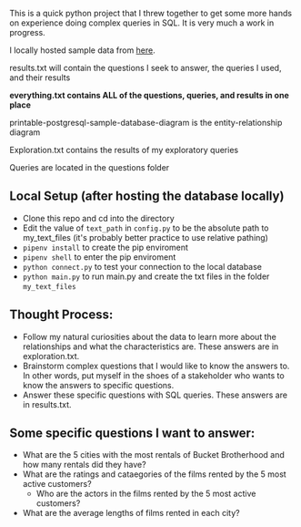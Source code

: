 This is a quick python project that I threw together to get some more hands on experience doing complex queries in SQL. It is very much a work in progress.

I locally hosted sample data from [here](https://www.postgresqltutorial.com/postgresql-sample-database/).

results.txt will contain the questions I seek to answer, the queries I used, and their results

**everything.txt contains ALL of the questions, queries, and results in one place**

printable-postgresql-sample-database-diagram is the entity-relationship diagram

Exploration.txt contains the results of my exploratory queries

Queries are located in the questions folder

## Local Setup (after hosting the database locally)
* Clone this repo and cd into the directory
* Edit the value of `text_path` in `config.py` to be the absolute path to my_text_files (it's probably better practice to use relative pathing)
* `pipenv install` to create the pip enviroment
* `pipenv shell` to enter the pip enviroment
* `python connect.py` to test your connection to the local database
* `python main.py` to run main.py and create the txt files in the folder `my_text_files`

## Thought Process:
* Follow my natural curiosities about the data to learn more about the relationships and what the characteristics are. These answers are in exploration.txt.
* Brainstorm complex questions that I would like to know the answers to. In other words, put myself in the shoes of a stakeholder who wants to know the answers to specific questions.
* Answer these specific questions with SQL queries. These answers are in results.txt.

## Some specific questions I want to answer:
* What are the 5 cities with the most rentals of Bucket Brotherhood and how many rentals did they have?
* What are the ratings and cataegories of the films rented by the 5 most active customers?
   * Who are the actors in the films rented by the 5 most active customers?
* What are the average lengths of films rented in each city?
